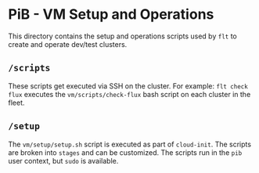# PiB - VM Setup and Operations

This directory contains the setup and operations scripts used by `flt` to create and operate
dev/test clusters.

## `/scripts`

These scripts get executed via SSH on the cluster. For example: `flt check flux` executes the
`vm/scripts/check-flux` bash script on each cluster in the fleet.

## `/setup`

The `vm/setup/setup.sh` script is executed as part of `cloud-init`. The scripts are broken into
`stages` and can be customized. The scripts run in the `pib` user context, but `sudo` is available.

